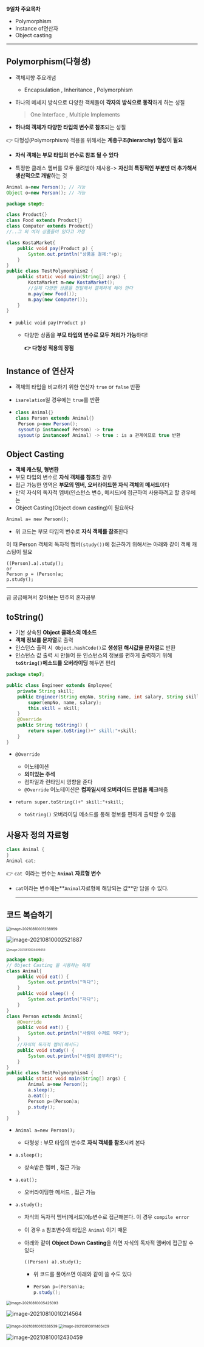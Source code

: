 **9일차 주요목차**

- Polymorphism
- Instance of연산자
- Object casting



--------



## Polymorphism(다형성)

- 객체지향 주요개념

  - Encapsulation , Inheritance , Polymorphism

- 하나의 메세지 방식으로 다양한 객체들이 **각자의 방식으로 동작**하게 하는 성질 

  > One Interface , Multiple Implements 

- **하나의 객체가 다양한 타입의 변수로 참조**되는 성질

:point_right: 다형성(Polymorphism) 적용을 위해서는 **계층구조(hierarchy) 형성이 필요**

- **자식 객체는 부모 타입의 변수로 참조 될 수 있다** 

- 특정한 클래스 멤버를 모두 물려받아 재사용-> **자신의 특징적인 부분만 더 추가해서 생산적으로 개발**하는 것

```java
Animal a=new Person(); // 가능 
Object o=new Person(); // 가능
```



```java
package step9;

class Product{}
class Food extends Product{}
class Computer extends Product{}
//..그 외 여러 상품들이 있다고 가정 

class KostaMarket{
	public void pay(Product p) {
		System.out.println("상품을 결제:"+p);
	}
}
public class TestPolymorphism2 {
	public static void main(String[] args) {
		KostaMarket m=new KostaMarket();
		//실제 다양한 상품을 전달해서 결제하게 해야 한다 
		m.pay(new Food());
		m.pay(new Computer());
	}
}

```

- ``public void pay(Product p)``

  - 다양한 상품을 **부모 타입의 변수로 모두 처리가 가능**하다! 

    **:point_right: 다형성 적용의 장점** 



## Instance of 연산자

- 객체의 타입을 비교하기 위한 연산자 ``true`` or ``false`` 반환

- ``isarelation``일 경우에는 ``true``를 반환

- ```java
  class Animal{}
  class Person extends Animal{}
   Person p=new Person();
   sysout(p instanceof Person) -> true 
   sysout(p instanceof Animal) -> true : is a 관계이므로 true 반환  
  ```



## Object Casting

- **객체 캐스팅, 형변환**
- 부모 타입의 변수로 **자식 객체를 참조**할 경우
- 접근 가능한 영역은 **부모의 멤버, 오버라이드한 자식 객체의 메서드**이다
- 만약 자식의 독자적 멤버(인스턴스 변수, 메서드)에 접근하여 사용하려고 할 경우에는
- Object Casting(Object down casting)이 필요하다

```
Animal a= new Person();
```

- 위 코드는 부모 타입의 변수로 **자식 객체를 참조**한다

이 때 Person 객체의 독자적 멤버``(study())``에 접근하기 위해서는 아래와 같이 객체 캐스팅이 필요

```
((Person).a).study();
or
Person p = (Person)a;
p.study();
```

---------

급 궁금해져서 찾아보는 민주의 혼자공부

## toString()

- 기본 상속된 **Object 클래스의 메소드**
- **객체 정보를 문자열**로 출력
- 인스턴스 출력 시`` Object.hashCode()``로 **생성된 해시값을 문자열**로 반환
- 인스턴스 값 출력 시 만들어 둔 인스턴스의 정보를 편하게 출력하기 위해 **``toString()``메소드를 오버라이딩** 해두면 편리

```java
package step7;

public class Engineer extends Employee{
	private String skill;
	public Engineer(String empNo, String name, int salary, String skill) {
		super(empNo, name, salary);
		this.skill = skill;
	}
	@Override
	public String toString() {		
		return super.toString()+" skill:"+skill;
	}
}

```

- ``@Override``
  - 어노테이션
  - **의미있는 주석** 
  - 컴파일과 런타임시 영향을 준다 
  - ``@Override`` 어노테이션은 **컴파일시에 오버라이드 문법을 체크**해줌

- ``return super.toString()+" skill:"+skill;``
  - ``toString()`` 오버라이딩 메소드를 통해 정보를 편하게 출력할 수 있음



## 사용자 정의 자료형

```java
class Animal {
}
Animal cat;
```

:point_right: ``cat ``이라는 변수는 **``Animal`` 자료형 변수**

- ``cat``이라는 변수에는**``Animal``자료형에 해당되는 값**만 담을 수 있다.

  -----------

  

## 코드 복습하기

<img src="KOSTA_0809.assets/image-20210810001238959.png" alt="image-20210810001238959" style="zoom:67%;" />

![image-20210810002521887](KOSTA_0809.assets/image-20210810002521887.png)

<img src="KOSTA_0809.assets/image-20210810004409453.png" alt="image-20210810004409453" style="zoom: 50%;" />

```java
package step3;
// Object Casting 을 사용하는 예제 
class Animal{
	public void eat() {
		System.out.println("먹다");
	}
	public void sleep() {
		System.out.println("자다");
	}
}
class Person extends Animal{
	@Override
	public void eat() {
		System.out.println("사람이 수저로 먹다");
	}
	//자식의 독자적 멤버(메서드) 
	public void study() {
		System.out.println("사람이 공부하다");
	}
}
public class TestPolymorphism4 {
	public static void main(String[] args) {
		Animal a=new Person();
		a.sleep(); 
		a.eat(); 
		Person p=(Person)a;
		p.study(); 
	}
}

```

- ``Animal a=new Person();``
  - 다형성 : 부모 타입의 변수로 **자식 객체를 참조**시켜 본다

- ``a.sleep();``
  - 상속받은 멤버 , 접근 가능 
- ``a.eat();``
  - 오버라이딩한 메서드 , 접근 가능 

- ``a.study();``

  - 자식의 독자적 멤버(메서드)에`` p ``변수로 접근해본다. 이 경우 ``compile error``

  - 이 경우 ``a`` 참조변수의 타입은 ``Animal`` 이기 때문 

  - 아래와 같이 **Object Down Casting**을 하면 자식의 독자적 멤버에 접근할 수 있다 

    ``((Person) a).study();``

    - 위 코드를 풀어쓰면 아래와 같이 쓸 수도 있다 

    - ```java
      Person p=(Person)a;
      p.study(); 
      ```

<img src="KOSTA_0809.assets/image-20210810005425093.png" alt="image-20210810005425093" style="zoom:67%;" />

![image-20210810010214564](KOSTA_0809.assets/image-20210810010214564.png)

<img src="KOSTA_0809.assets/image-20210810010538539.png" alt="image-20210810010538539" style="zoom:67%;" />

<img src="KOSTA_0809.assets/image-20210810011405429.png" alt="image-20210810011405429" style="zoom:67%;" />

![image-20210810012430459](KOSTA_0809.assets/image-20210810012430459.png)
